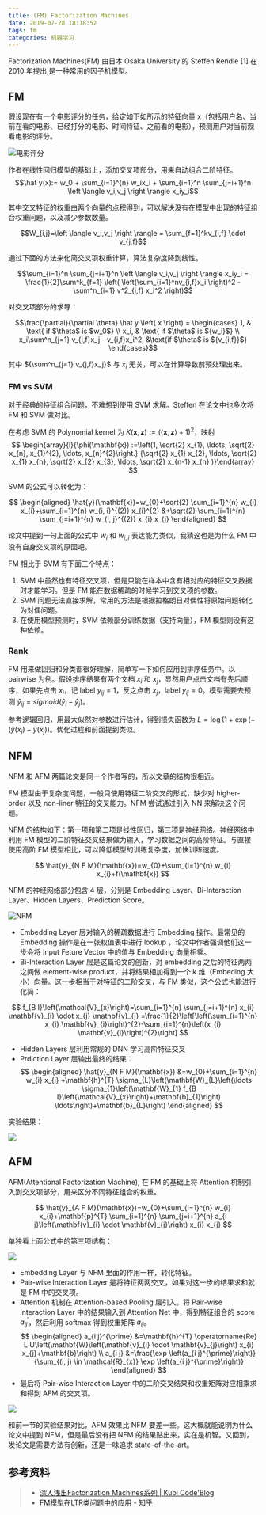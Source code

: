 ```yaml
---
title: (FM) Factorization Machines
date: 2019-07-28 18:18:52
tags: fm
categories: 机器学习
---
```


Factorization Machines(FM) 由日本 Osaka University 的 Steffen Rendle [1] 在 2010 年提出,是一种常用的因子机模型。

## FM

假设现在有一个电影评分的任务，给定如下如所示的特征向量 x（包括用户名、当前在看的电影、已经打分的电影、时间特征、之前看的电影），预测用户对当前观看电影的评分。

![电影评分](http://media.xiang578.com/15643023365227.jpg)

作者在线性回归模型的基础上，添加交叉项部分，用来自动组合二阶特征。
$$\hat y(x):= w_0 + \sum_{i=1}^{n} w_ix_i + \sum_{i=1}^n \sum_{j=i+1}^n \left \langle v_i,v_j \right \rangle x_iy_i$$

其中交叉特征的权重由两个向量的点积得到，可以解决没有在模型中出现的特征组合权重问题，以及减少参数数量。

$$W_{i,j}=\left \langle v_i,v_j \right \rangle = \sum_{f=1}^kv_{i,f} \cdot v_{j,f}$$

通过下面的方法来化简交叉项权重计算，算法复杂度降到线性。

$$\sum_{i=1}^n \sum_{j=i+1}^n \left \langle v_i,v_j \right \rangle x_iy_i = \frac{1}{2}\sum^k_{f=1} \left( \left(\sum_{i=1}^nv_{i,f}x_i \right)^2 - \sum^n_{i=1} v^2_{i,f} x_i^2 \right)$$

对交叉项部分的求导：

$$\frac{\partial}{\partial \theta} \hat y \left( x \right) =
\begin{cases}
1, & \text{ if $\theta$ is $w_0$} \\
x_i, & \text{ if $\theta$ is ${w_i}$} \\
x_i\sum^n_{j=1} v_{j,f}x_j - v_{i,f}x_i^2, &\text{if $\theta$ is ${v_{i,f}}$}  
\end{cases}$$

其中 ${\sum^n_{j=1} v_{j,f}x_j}$ 与 ${x_i}$ 无关，可以在计算导数前预处理出来。

### FM vs SVM

对于经典的特征组合问题，不难想到使用 SVM 求解。Steffen 在论文中也多次将 FM 和 SVM 做对比。

在考虑 SVM 的 Polynomial kernel 为 ${K(\mathbf{x}, \mathbf{z}) :=(\langle\mathbf{x}, \mathbf{z}\rangle+ 1)^{2}}$，映射
$$
\begin{array}{l}{\phi(\mathbf{x}) :=\left(1, \sqrt{2} x_{1}, \ldots, \sqrt{2} x_{n}, x_{1}^{2}, \ldots, x_{n}^{2}\right.} {\sqrt{2} x_{1} x_{2}, \ldots, \sqrt{2} x_{1} x_{n}, \sqrt{2} x_{2} x_{3}, \ldots, \sqrt{2} x_{n-1} x_{n} )}\end{array}
$$

SVM 的公式可以转化为：

$$
\begin{aligned} \hat{y}(\mathbf{x})=w_{0}+\sqrt{2} \sum_{i=1}^{n} w_{i} x_{i}+\sum_{i=1}^{n} w_{i, i}^{(2)} x_{i}^{2} &+\sqrt{2} \sum_{i=1}^{n} \sum_{j=i+1}^{n} w_{i, j}^{(2)} x_{i} x_{j} \end{aligned}
$$

论文中提到一句上面的公式中 ${w_{i}}$ 和 ${w_{i,i}}$ 表达能力类似，我猜这也是为什么 FM 中没有自身交叉项的原因吧。


FM 相比于 SVM 有下面三个特点：
1. SVM 中虽然也有特征交叉项，但是只能在样本中含有相对应的特征交叉数据时才能学习。但是 FM 能在数据稀疏的时候学习到交叉项的参数。
2. SVM 问题无法直接求解，常用的方法是根据拉格朗日对偶性将原始问题转化为对偶问题。
3. 在使用模型预测时，SVM 依赖部分训练数据（支持向量），FM 模型则没有这种依赖。


### Rank

FM 用来做回归和分类都很好理解，简单写一下如何应用到排序任务中。以 pairwise 为例。假设排序结果有两个文档 ${x_i}$ 和 ${x_j}$，显然用户点击文档有先后顺序，如果先点击 ${x_i}$，记 label ${y_{ij}=1}$，反之点击 ${x_j}$，label ${y_{ij}=0}$。模型需要去预测 ${\hat y_{ij} = sigmoid(\hat y_i - \hat y_j)}$。

参考逻辑回归，用最大似然对参数进行估计，得到损失函数为 ${L=\log(1+\exp(-(\hat y(x_i)-\hat y(x_j))}$。优化过程和前面提到类似。

## NFM

NFM 和 AFM 两篇论文是同一个作者写的，所以文章的结构很相近。

FM 模型由于复杂度问题，一般只使用特征二阶交叉的形式，缺少对 higher-order 以及 non-liner 特征的交叉能力。NFM 尝试通过引入 NN 来解决这个问题。

NFM 的结构如下：第一项和第二项是线性回归，第三项是神经网络。神经网络中利用 FM 模型的二阶特征交叉结果做为输入，学习数据之间的高阶特征。与直接使用高阶 FM 模型相比，可以降低模型的训练复杂度，加快训练速度。

$$
\hat{y}_{N F M}(\mathbf{x})=w_{0}+\sum_{i=1}^{n} w_{i} x_{i}+f(\mathbf{x})
$$

NFM 的神经网络部分包含 4 层，分别是 Embedding Layer、Bi-Interaction Layer、Hidden Layers、Prediction Score。

![NFM](http://media.xiang578.com/15643037118475.jpg)

- Embedding Layer 层对输入的稀疏数据进行 Embedding 操作。最常见的 Embedding 操作是在一张权值表中进行 lookup ，论文中作者强调他们这一步会将 Input Feture Vector 中的值与 Embedding 向量相乘。
- Bi-Interaction Layer 层是这篇论文的创新，对 embedding 之后的特征两两之间做 element-wise product，并将结果相加得到一个 k 维（Embeding 大小）向量。这一步相当于对特征的二阶交叉，与 FM 类似，这个公式也能进行化简：

$$
f_{B I}\left(\mathcal{V}_{x}\right)=\sum_{i=1}^{n} \sum_{j=i+1}^{n} x_{i} \mathbf{v}_{i} \odot x_{j} \mathbf{v}_{j} =\frac{1}{2}\left[\left(\sum_{i=1}^{n} x_{i} \mathbf{v}_{i}\right)^{2}-\sum_{i=1}^{n}\left(x_{i} \mathbf{v}_{i}\right)^{2}\right]
$$

- Hidden Layers 层利用常规的 DNN 学习高阶特征交叉
- Prdiction Layer 层输出最终的结果：
$$
\begin{aligned} \hat{y}_{N F M}(\mathbf{x}) &=w_{0}+\sum_{i=1}^{n} w_{i} x_{i} +\mathbf{h}^{T} \sigma_{L}\left(\mathbf{W}_{L}\left(\ldots \sigma_{1}\left(\mathbf{W}_{1} f_{B I}\left(\mathcal{V}_{x}\right)+\mathbf{b}_{1}\right) \ldots\right)+\mathbf{b}_{L}\right) \end{aligned}
$$

实验结果：

![](http://media.xiang578.com/15643059963915.jpg)


## AFM

AFM(Attentional Factorization Machine), 在 FM 的基础上将 Attention 机制引入到交叉项部分，用来区分不同特征组合的权重。


$$
\hat{y}_{A F M}(\mathbf{x})=w_{0}+\sum_{i=1}^{n} w_{i} x_{i}+\mathbf{p}^{T} \sum_{i=1}^{n} \sum_{j=i+1}^{n} a_{i j}\left(\mathbf{v}_{i} \odot \mathbf{v}_{j}\right) x_{i} x_{j}
$$

单独看上面公式中的第三项结构：

![](http://media.xiang578.com/15643076111641.jpg)

- Embedding Layer 与 NFM 里面的作用一样，转化特征。
- Pair-wise Interaction Layer 是将特征两两交叉，如果对这一步的结果求和就是 FM 中的交叉项。
- Attention 机制在 Attention-based Pooling 层引入。将 Pair-wise Interaction Layer 中的结果输入到 Attention Net 中，得到特征组合的 score ${a_{i j}^{\prime} }$，然后利用 softmax 得到权重矩阵 ${a_{ij}}$。
$$
\begin{aligned} a_{i j}^{\prime} &=\mathbf{h}^{T} \operatorname{Re} L U\left(\mathbf{W}\left(\mathbf{v}_{i} \odot \mathbf{v}_{j}\right) x_{i} x_{j}+\mathbf{b}\right) \\ a_{i j} &=\frac{\exp \left(a_{i j}^{\prime}\right)}{\sum_{(i, j) \in \mathcal{R}_{x}} \exp \left(a_{i j}^{\prime}\right)} \end{aligned}
$$
- 最后将 Pair-wise Interaction Layer 中的二阶交叉结果和权重矩阵对应相乘求和得到 AFM 的交叉项。



![](http://media.xiang578.com/15643086043204.jpg)

和前一节的实验结果对比，AFM 效果比 NFM 要差一些。这大概就能说明为什么论文中提到 NFM，但是最后没有把 NFM 的结果贴出来，实在是机智。又回到，发论文是需要方法有创新，还是一味追求 state-of-the-art。

## 参考资料
> - [深入浅出Factorization Machines系列 | Kubi Code'Blog](http://kubicode.me/2018/02/23/Deep%20Learning/Deep-in-out-Factorization-Machines-Series/#NFM)
> - [FM模型在LTR类问题中的应用 - 知乎](https://zhuanlan.zhihu.com/p/34666996)

